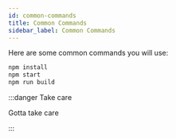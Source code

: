 ```yaml
---
id: common-commands
title: Common Commands
sidebar_label: Common Commands
---
```




Here are some common commands you will use:

```bash
npm install
npm start
npm run build
```
:::danger Take care

Gotta take care

:::